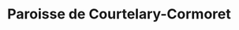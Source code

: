 ---
title: Paroisse de Courtelary-Cormoret
name: Courtelary-Cormoret
site: https://www.referguel.ch/paroisses/courtelary-cormoret/
territoire:
- Cormoret
- Courtelary
NPA:
- 2608
- 2612
region: Erguël
ministres:
- Maëlle Bader
---